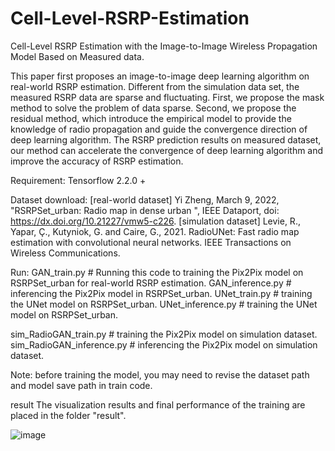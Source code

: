 # Cell-Level-RSRP-Estimation
Cell-Level RSRP Estimation with the Image-to-Image Wireless Propagation Model  Based on Measured data.  

This paper first proposes an image-to-image deep learning algorithm on real-world RSRP estimation. Different from the simulation data set, the measured RSRP data are sparse and fluctuating. First, we propose the mask method to solve the problem of data sparse. Second, we propose the residual method, which introduce the empirical model to provide the knowledge of radio propagation and guide the convergence direction of deep learning algorithm. The RSRP prediction results on measured dataset, our method can accelerate the convergence of deep learning algorithm and improve the accuracy of RSRP estimation.


Requirement:
  Tensorflow 2.2.0 +

Dataset download:
  [real-world dataset] Yi Zheng, March 9, 2022, "RSRPSet_urban: Radio map in dense urban ", IEEE Dataport, doi: https://dx.doi.org/10.21227/vmw5-c226.
  [simulation dataset] Levie, R., Yapar, Ç., Kutyniok, G. and Caire, G., 2021. RadioUNet: Fast radio map estimation with convolutional neural networks. IEEE Transactions on Wireless Communications.  
  
Run:
  GAN_train.py      # Running this code to training the Pix2Pix model on RSRPSet_urban for real-world RSRP estimation.
  GAN_inference.py  # inferencing the Pix2Pix model in RSRPSet_urban.
  UNet_train.py     # training the UNet model on RSRPSet_urban.
  UNet_inference.py     # training the UNet model on RSRPSet_urban.
  
  sim_RadioGAN_train.py # training the Pix2Pix model on simulation dataset.
  sim_RadioGAN_inference.py # inferencing the Pix2Pix model on simulation dataset.
  
  Note: before training the model, you may need to revise the dataset path and model save path in train code.
  
result
  The visualization results and final performance of the training are placed in the folder "result".

![image](https://user-images.githubusercontent.com/22888185/162599726-fcd8acfc-5fc8-490a-b64f-55665cae8c40.png)

